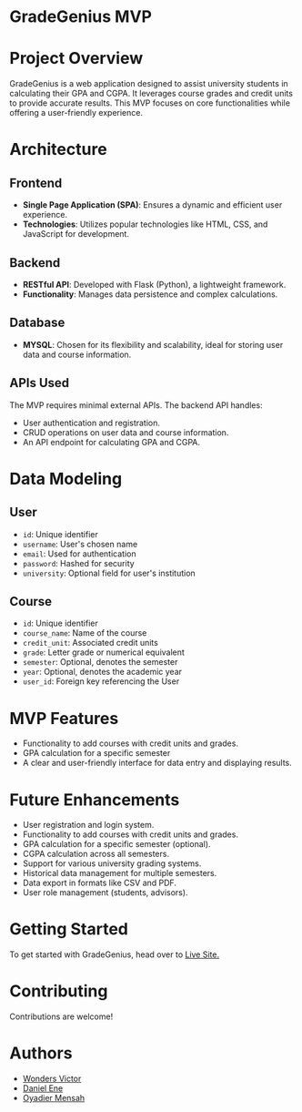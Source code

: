 # GradeGenius MVP

# Project Overview
GradeGenius is a web application designed to assist university students in calculating their GPA and CGPA. It leverages course grades and credit units to provide accurate results. This MVP focuses on core functionalities while offering a user-friendly experience.

# Architecture

## Frontend
- **Single Page Application (SPA)**: Ensures a dynamic and efficient user experience.
- **Technologies**: Utilizes popular technologies like HTML, CSS, and JavaScript for development.

## Backend
- **RESTful API**: Developed with Flask (Python), a lightweight framework.
- **Functionality**: Manages data persistence and complex calculations.

## Database
- **MYSQL**: Chosen for its flexibility and scalability, ideal for storing user data and course information.

## APIs Used
The MVP requires minimal external APIs. The backend API handles:
- User authentication and registration.
- CRUD operations on user data and course information.
- An API endpoint for calculating GPA and CGPA.

# Data Modeling

## User
- `id`: Unique identifier
- `username`: User's chosen name
- `email`: Used for authentication
- `password`: Hashed for security
- `university`: Optional field for user's institution

## Course
- `id`: Unique identifier
- `course_name`: Name of the course
- `credit_unit`: Associated credit units
- `grade`: Letter grade or numerical equivalent
- `semester`: Optional, denotes the semester
- `year`: Optional, denotes the academic year
- `user_id`: Foreign key referencing the User

# MVP Features
- Functionality to add courses with credit units and grades.
- GPA calculation for a specific semester
- A clear and user-friendly interface for data entry and displaying results.

# Future Enhancements
- User registration and login system.
- Functionality to add courses with credit units and grades.
- GPA calculation for a specific semester (optional).
- CGPA calculation across all semesters.
- Support for various university grading systems.
- Historical data management for multiple semesters.
- Data export in formats like CSV and PDF.
- User role management (students, advisors).

# Getting Started
To get started with GradeGenius, head over to [Live Site.](https://wondahs.pythonanywhere.com/)

# Contributing
Contributions are welcome!

# Authors
- [Wonders Victor](https://github.com/Wondahs)
- [Daniel Ene](https://github.com/guyestguygithub001)
- [Oyadier Mensah](https://github.com/oyadier)
